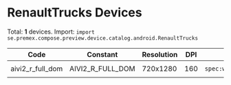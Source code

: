 # RenaultTrucks Devices

Total: **1** devices. Import: `import se.premex.compose.preview.device.catalog.android.RenaultTrucks`

| Code | Constant | Resolution | DPI | Compose Spec | Preview Usage |
|------|----------|------------|-----|-------------|---------------|
| aivi2_r_full_dom | AIVI2_R_FULL_DOM | 720x1280 | 160 | `spec:width=720px,height=1280px,dpi=160` | `@Preview(device = RenaultTrucks.AIVI2_R_FULL_DOM)` |

<!-- Generated automatically. Do not edit manually. -->
